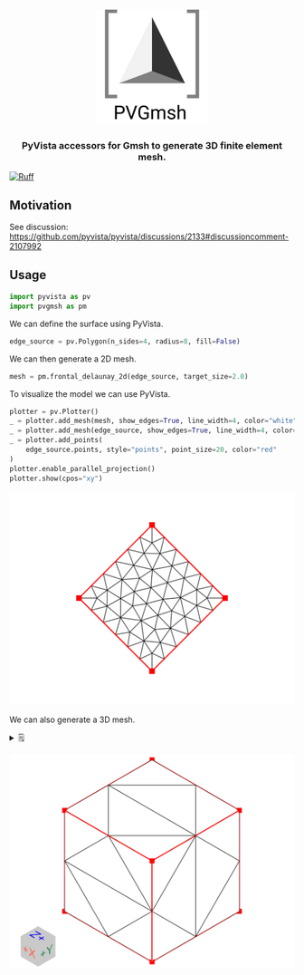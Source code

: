 <h1 align="center">
  <a href="https://github.com/pyvista/pvgmsh#--------">
    <img src="https://raw.githubusercontent.com/pyvista/pvgmsh/main/branding/logo/logomark/pvgmsh_logo_icon.svg"
         alt="PVGmsh"
         width="200"></a>
</h1>

<h3 align="center">
PyVista accessors for Gmsh to generate 3D finite element mesh.
</h3>

[![Ruff](https://img.shields.io/endpoint?url=https://raw.githubusercontent.com/astral-sh/ruff/main/assets/badge/v2.json)](https://github.com/astral-sh/ruff)

## Motivation

See discussion: https://github.com/pyvista/pyvista/discussions/2133#discussioncomment-2107992

## Usage

```python
import pyvista as pv
import pvgmsh as pm
```

We can define the surface using PyVista.

```python
edge_source = pv.Polygon(n_sides=4, radius=8, fill=False)
```

We can then generate a 2D mesh.

```python
mesh = pm.frontal_delaunay_2d(edge_source, target_size=2.0)
```

To visualize the model we can use PyVista.

```python
plotter = pv.Plotter()
_ = plotter.add_mesh(mesh, show_edges=True, line_width=4, color="white", lighting=False)
_ = plotter.add_mesh(edge_source, show_edges=True, line_width=4, color="red")
_ = plotter.add_points(
    edge_source.points, style="points", point_size=20, color="red"
)
plotter.enable_parallel_projection()
plotter.show(cpos="xy")
```

![frontal_delaunay_2d_01](https://github.com/pyvista/pvgmsh/raw/main/frontal_delaunay_2d_01.png)

We can also generate a 3D mesh.

<details>
<summary>🗒 </summary>

```python
import pyvista as pv
import pvgmsh as pm

edge_source = pv.Cube()
mesh = pm.delaunay_3d(edge_source, target_size=0.5)

plotter = pv.Plotter()
_ = plotter.add_mesh(mesh, show_edges=True, line_width=4, color="white", lighting=False)
_ = plotter.add_mesh(edge_source.extract_all_edges(), line_width=4, color="red")
_ = plotter.add_points(edge_source.points, style="points", point_size=20, color="red")
plotter.enable_parallel_projection()
_ = plotter.add_axes(
    box=True, box_args={"opacity": 0.5, "color_box": True, "x_face_color": "white", "y_face_color": "white", "z_face_color": "white"}
)
plotter.show()
```
</details>

![delaunay_3d_01](https://github.com/pyvista/pvgmsh/raw/main/delaunay_3d_01.png)
